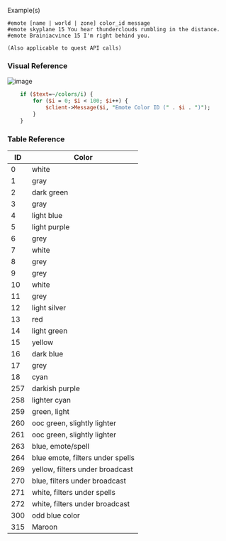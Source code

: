 Example(s)

```
#emote [name | world | zone] color_id message
#emote skyplane 15 You hear thunderclouds rumbling in the distance.
#emote Brainiacvince 15 I'm right behind you.

(Also applicable to quest API calls)
```

### Visual Reference

![image](https://user-images.githubusercontent.com/3319450/42428214-3a32a11e-82f8-11e8-9bfa-fe5175b4996f.png)

```perl
    if ($text=~/colors/i) {
        for ($i = 0; $i < 100; $i++) {
            $client->Message($i, "Emote Color ID (" . $i . ")");
        }
    }
```

### Table Reference

|ID|Color|
|--- |--- |
|0|white|
|1|gray|
|2|dark green|
|3|gray|
|4|light blue|
|5|light purple|
|6|grey|
|7|white|
|8|grey|
|9|grey|
|10|white|
|11|grey|
|12|light silver|
|13|red|
|14|light green|
|15|yellow|
|16|dark blue|
|17|grey|
|18|cyan|
|257|darkish purple|
|258|lighter cyan|
|259|green, light|
|260|ooc green, slightly lighter|
|261|ooc green, slightly lighter|
|263|blue, emote/spell|
|264|blue emote, filters under spells|
|269|yellow, filters under broadcast|
|270|blue, filters under broadcast|
|271|white, filters under spells|
|272|white, filters under broadcast|
|300|odd blue color|
|315|Maroon|
